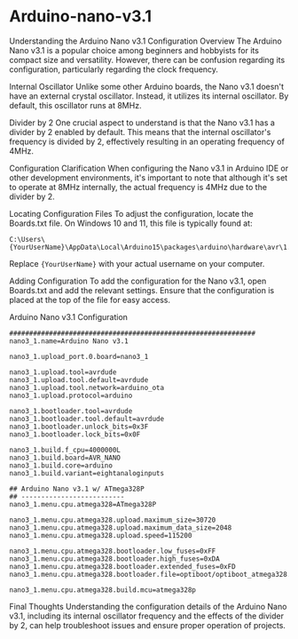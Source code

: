 # Arduino-nano-v3.1
Understanding the Arduino Nano v3.1 Configuration
Overview
The Arduino Nano v3.1 is a popular choice among beginners and hobbyists for its compact size and versatility. However, there can be confusion regarding its configuration, particularly regarding the clock frequency.

Internal Oscillator
Unlike some other Arduino boards, the Nano v3.1 doesn't have an external crystal oscillator. Instead, it utilizes its internal oscillator. By default, this oscillator runs at 8MHz.

Divider by 2
One crucial aspect to understand is that the Nano v3.1 has a divider by 2 enabled by default. This means that the internal oscillator's frequency is divided by 2, effectively resulting in an operating frequency of 4MHz.

Configuration Clarification
When configuring the Nano v3.1 in Arduino IDE or other development environments, it's important to note that although it's set to operate at 8MHz internally, the actual frequency is 4MHz due to the divider by 2.

Locating Configuration Files
To adjust the configuration, locate the Boards.txt file. On Windows 10 and 11, this file is typically found at:

````
C:\Users\{YourUserName}\AppData\Local\Arduino15\packages\arduino\hardware\avr\1.8.6
````

Replace ````{YourUserName}```` with your actual username on your computer.

Adding Configuration
To add the configuration for the Nano v3.1, open Boards.txt and add the relevant settings. Ensure that the configuration is placed at the top of the file for easy access.

Arduino Nano v3.1 Configuration

````
##############################################################
nano3_1.name=Arduino Nano v3.1

nano3_1.upload_port.0.board=nano3_1

nano3_1.upload.tool=avrdude
nano3_1.upload.tool.default=avrdude
nano3_1.upload.tool.network=arduino_ota
nano3_1.upload.protocol=arduino

nano3_1.bootloader.tool=avrdude
nano3_1.bootloader.tool.default=avrdude
nano3_1.bootloader.unlock_bits=0x3F
nano3_1.bootloader.lock_bits=0x0F

nano3_1.build.f_cpu=4000000L
nano3_1.build.board=AVR_NANO
nano3_1.build.core=arduino
nano3_1.build.variant=eightanaloginputs

## Arduino Nano v3.1 w/ ATmega328P
## --------------------------
nano3_1.menu.cpu.atmega328=ATmega328P

nano3_1.menu.cpu.atmega328.upload.maximum_size=30720
nano3_1.menu.cpu.atmega328.upload.maximum_data_size=2048
nano3_1.menu.cpu.atmega328.upload.speed=115200

nano3_1.menu.cpu.atmega328.bootloader.low_fuses=0xFF
nano3_1.menu.cpu.atmega328.bootloader.high_fuses=0xDA
nano3_1.menu.cpu.atmega328.bootloader.extended_fuses=0xFD
nano3_1.menu.cpu.atmega328.bootloader.file=optiboot/optiboot_atmega328.hex

nano3_1.menu.cpu.atmega328.build.mcu=atmega328p
````
Final Thoughts
Understanding the configuration details of the Arduino Nano v3.1, including its internal oscillator frequency and the effects of the divider by 2, can help troubleshoot issues and ensure proper operation of projects.

